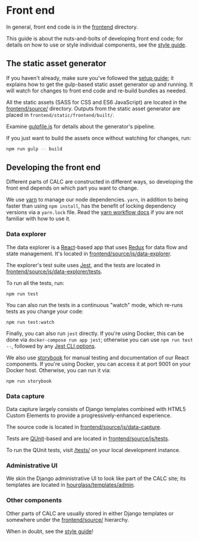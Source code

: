 # Front end

In general, front end code is in the [frontend](../frontend/) directory.

This guide is about the nuts-and-bolts of developing front end code; for
details on how to use or style individual components, see the
[style guide][].

## The static asset generator

If you haven't already, make sure you've followed the
[setup guide](setup.md); it explains how to get the gulp-based
static asset generator up and running. It will watch for changes to
front end code and re-build bundles as needed.

All the static assets (SASS for CSS and ES6 JavaScript) are
located in the [frontend/source/](../frontend/source/) directory. Outputs
from the static asset generator are placed in
`frontend/static/frontend/built/`.

Examine [gulpfile.js](../gulpfile.js) for details about the generator's
pipeline.

If you just want to build the assets once without watching for changes, run:

```sh
npm run gulp -- build
```

## Developing the front end

Different parts of CALC are constructed in different ways, so
developing the front end depends on which part you want to change.

We use [yarn][] to manage our node dependencies. `yarn`, in addition to being
faster than using `npm install`, has the benefit of locking dependency
versions via a `yarn.lock` file. Read the [yarn workflow docs][] if you are not
familiar with how to use it.

### Data explorer

The data explorer is a [React][]-based app that uses [Redux][] for
data flow and state management. It's located in
[frontend/source/js/data-explorer](../frontend/source/js/data-explorer/).

The explorer's test suite uses [Jest][], and the tests are located in
[frontend/source/js/data-explorer/tests](../frontend/source/js/data-explorer/tests/).

To run all the tests, run:

```
npm run test
```

You can also run the tests in a continuous "watch" mode, which re-runs
tests as you change your code:

```
npm run test:watch
```

Finally, you can also run `jest` directly. If you're using Docker,
this can be done via `docker-compose run app jest`; otherwise you can
use `npm run test --`, followed by any
[Jest CLI options](https://facebook.github.io/jest/docs/cli.html).

We also use [storybook][] for manual testing and documentation of our
React components. If you're using Docker, you can access it at port
9001 on your Docker host. Otherwise, you can run it via:

```
npm run storybook
```

### Data capture

Data capture largely consists of Django templates combined with
HTML5 Custom Elements to provide a progressively-enhanced experience.

The source code is located in
[frontend/source/js/data-capture](../frontend/source/js/data-capture/).

Tests are [QUnit][]-based and are located in
[frontend/source/js/tests](../frontend/source/js/tests/).

To run the QUnit tests, visit
[/tests/](https://calc-dev.app.cloud.gov/tests/) on your local
development instance.

### Administrative UI

We skin the Django administrative UI to look like part of the CALC
site; its templates are located in
[hourglass/templates/admin](../hourglass/templates/admin).

### Other components

Other parts of CALC are usually stored in either Django templates
or somewhere under the [frontend/source/](../frontend/source/)
hierarchy.

When in doubt, see the [style guide][]!

[QUnit]: https://qunitjs.com/
[React]: https://facebook.github.io/react/
[Redux]: http://redux.js.org/
[Jest]: https://facebook.github.io/jest/
[style guide]: https://calc-dev.app.cloud.gov/styleguide/
[yarn]: https://yarnpkg.com/
[yarn workflow docs]: https://yarnpkg.com/en/docs/yarn-workflow
[storybook]: https://getstorybook.io/
